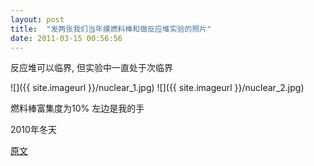 ```yaml
---
layout: post
title:  "发两张我们当年摸燃料棒和做反应堆实验的照片"
date: 2011-03-15 00:56:56
---
```


反应堆可以临界, 但实验中一直处于次临界

![]({{ site.imageurl }}/nuclear_1.jpg)
![]({{ site.imageurl }}/nuclear_2.jpg)

燃料棒富集度为10%  左边是我的手

2010年冬天

[原文](http://blog.renren.com/blog/229448814/716562199?bfrom=01020110200)
